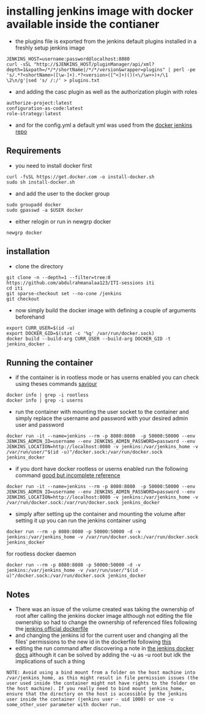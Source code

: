 # installing jenkins image with docker available inside the contianer

- the plugins file is exported from the jenkins default plugins installed in a freshly setup jenkins image
```
JENKINS_HOST=username:password@localhost:8080
curl -sSL "http://$JENKINS_HOST/pluginManager/api/xml?depth=1&xpath=/*/*/shortName|/*/*/version&wrapper=plugins" | perl -pe 's/.*?<shortName>([\w-]+).*?<version>([^<]+)()(<\/\w+>)+/\1 \2\n/g'|sed 's/ /:/' > plugins.txt
```
- and adding the casc plugin as well as the authorization plugin with roles
```
authorize-project:latest
configuration-as-code:latest
role-strategy:latest
```
- and for the config.yml a default yml was used from the [docker jenkins repo](https://github.com/trion-development/docker-jenkins-docker-client)

## Requirements
- you need to install docker first
```
curl -fsSL https://get.docker.com -o install-docker.sh
sudo sh install-docker.sh
```
- and add the user to the docker group
```
sudo groupadd docker
sudo gpasswd -a $USER docker
```
- either relogin or run in newgrp docker
```
newgrp docker
```

## installation
- clone the directory
```
git clone -n --depth=1 --filter=tree:0 https://github.com/abdulrahmanalaa123/ITI-sessions iti
cd iti
git sparse-checkout set --no-cone /jenkins
git checkout
```
- now simply build the docker image with defining a couple of arguments beforehand
```
export CURR_USER=$(id -u)
export DOCKER_GID=$(stat -c '%g' /var/run/docker.sock)
docker build --build-arg CURR_USER --build-arg DOCKER_GID -t jenkins_docker .
```

## Running the container

- if the container is in rootless mode or has userns enabled you can check using theses commands  [saviour](https://forums.docker.com/t/docker-sock-mount-permission/118720)
```
docker info | grep -i rootless
docker info | grep -i userns
```
- run the container with mounting the user socket to the container and simply replace the username and password with your desired admin user and password

```
docker run -it --name=jenkins --rm -p 8080:8080  -p 50000:50000 --env JENKINS_ADMIN_ID=username --env JENKINS_ADMIN_PASSWORD=password --env JENKINS_LOCATION=http://localhost:8080 -v jenkins:/var/jenkins_home -v /var/run/user/"$(id -u)"/docker.sock:/var/run/docker.sock jenkins_docker
```
- if you dont have docker rootless or userns enabled run the following command [good but incomplete reference](https://blog.nestybox.com/2019/09/29/jenkins.html)
```
docker run -it --name=jenkins --rm -p 8080:8080  -p 50000:50000 --env JENKINS_ADMIN_ID=username --env JENKINS_ADMIN_PASSWORD=password --env JENKINS_LOCATION=http://localhost:8080 -v jenkins:/var/jenkins_home -v /var/run/docker.sock:/var/run/docker.sock jenkins_docker
```
- simply after setting up the container and mounting the volume after setting it up you can run the jenkins container using
```
docker run --rm -p 8080:8080 -p 50000:50000 -d -v jenkins:/var/jenkins_home -v /var/run/docker.sock:/var/run/docker.sock jenkins_docker
```
for rootless docker daemon
```
docker run --rm -p 8080:8080 -p 50000:50000 -d -v jenkins:/var/jenkins_home -v /var/run/user/"$(id -u)"/docker.sock:/var/run/docker.sock jenkins_docker

```
## Notes
- There was an issue of the volume created was taking the ownership of root after calling the jenkins docker image although not editing the file ownership so had to change the ownership of referenced files following the [jenkins official dockerfile](https://github.com/jenkinsci/docker/blob/587b2856cd225bb152c4abeeaaa24934c75aa460/Dockerfile)
- and changing the jenkins id for the current user and changing all the files' permissions to the new id in the dockerfile following [this](https://askubuntu.com/questions/16700/how-can-i-change-my-own-user-id)
- editing the run command after discovering a note in [the jenkins docker docs](https://github.com/jenkinsci/docker?tab=readme-ov-file#usage) although it can be solved by adding the -u as -u root but idk the implications of such a thing
```
NOTE: Avoid using a bind mount from a folder on the host machine into /var/jenkins_home, as this might result in file permission issues (the user used inside the container might not have rights to the folder on the host machine). If you really need to bind mount jenkins_home, ensure that the directory on the host is accessible by the jenkins user inside the container (jenkins user - uid 1000) or use -u some_other_user parameter with docker run.
```

